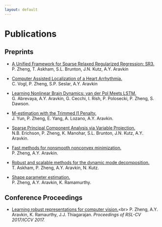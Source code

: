 ```yaml
---
layout: default
---
```


# Publications

## Preprints

* [A Unified Framework for Sparse Relaxed Regularized Regression: SR3.](https://arxiv.org/abs/1807.05411)<br>
P. Zheng, T. Askham, S.L. Brunton, J.N. Kutz, A.Y. Aravkin

* [Computer Assisted Localization of a Heart Arrhythmia.](https://arxiv.org/abs/1807.03091)<br>
C. Vogl, P. Zheng, S.P. Seslar, A.Y. Aravkin

* [Learning Nonlinear Brain Dynamics: van der Pol Meets LSTM.](https://arxiv.org/abs/1805.09874)<br>
G. Abrevaya, A.Y. Aravkin, G. Cecchi, I. Rish, P. Polosecki, P. Zheng, S. Dawson.

* [M-estimation with the Trimmed l1 Penalty.](https://arxiv.org/abs/1805.07495)<br>
J. Yun, P. Zheng, E. Yang, A. Lozano, A.Y. Aravkin.

* [Sparse Principal Component Analysis via Variable Projection.](https://arxiv.org/abs/1804.00341)<br>
N.B. Erichson, P. Zheng, K. Manohar, S.L. Brunton, J.N. Kutz, A.Y. Aravkin.

* [Fast methods for nonsmooth nonconvex minimization.](https://arxiv.org/abs/1802.02654)<br>
P. Zheng, A.Y. Aravkin.

* [Robust and scalable methods for the dynamic mode decomposition.](https://arxiv.org/abs/1712.01883)<br>
T. Askham, P. Zheng, A.Y. Aravkin, N. Kutz.

* [Shape parameter estimation.](https://arxiv.org/abs/1706.01865)<br>
P. Zheng, A.Y. Aravkin, K. Ramamurthy.

## Conference Proceedings

* [Learning robust representations for computer vision.](https://arxiv.org/abs/1708.00069.)<br>
P. Zheng, A.Y. Aravkin, K. Ramaurthy, J.J. Thiagarajan. *Proceedings of RSL-CV 2017/ICCV 2017.*

<!-- ## In Preparation

* Fast splitting method for sparse pursuit

* Identify cyclic petides structure with optimiation

* Nonconvex density estimation

* Solving bi-level programing though fast splitting algorithm

* Fast algorithm for sparse PCA

* Kalman filter with nonlinear van der Pol oscillator -->